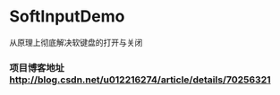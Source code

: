 # SoftInputDemo
从原理上彻底解决软键盘的打开与关闭


### 项目博客地址 http://blog.csdn.net/u012216274/article/details/70256321
